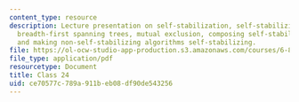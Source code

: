 ```yaml
---
content_type: resource
description: Lecture presentation on self-stabilization, self-stabilizing algorithms,
  breadth-first spanning trees, mutual exclusion, composing self-stabilizing algorithms,
  and making non-self-stabilizing algorithms self-stabilizing.
file: https://ol-ocw-studio-app-production.s3.amazonaws.com/courses/6-852j-distributed-algorithms-fall-2009/ce70577c789a911beb08df90de543256_MIT6_852JF09_lec24.pdf
file_type: application/pdf
resourcetype: Document
title: Class 24
uid: ce70577c-789a-911b-eb08-df90de543256
---
```

